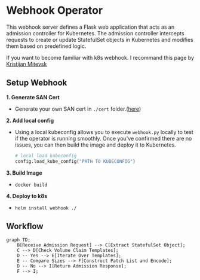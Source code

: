 # Webhook Operator
This webhook server defines a Flask web application that acts as an admission controller for Kubernetes. The admission controller intercepts requests to create or update StatefulSet objects in Kubernetes and modifies them based on predefined logic.

If you want to become familiar with k8s webhook. I recommand this page by [Kristijan Mitevsk](https://kmitevski.com/kubernetes-mutating-webhook-with-python-and-fastapi/)


## Setup Webhook
**1. Generate SAN Cert**

- Generate your own SAN cert in `./cert` folder.([here](https://github.com/pong1013/resize-statefulset-operator/tree/main/webhook/cert))

**2. Add local config**

- Using a local kubeconfig allows you to execute `webhook.py` locally to test if the operator is running smoothly. Once you've confirmed there are no issues, you can then build the image and deploy it to Kubernetes.
  ```python
  # local load kubeconfig
  config.load_kube_config("PATH TO KUBECONFIG")
  ```

**3. Build Image**

- `docker build`

**4. Deploy to k8s**

- `helm install webhook ./`



## Workflow
```mermaid
graph TD;
    B[Receive Admission Request] --> C[Extract StatefulSet Object];
    C --> D[Check Volume Claim Templates];
    D -- Yes --> E[Iterate Over Templates];
    E -- Compare Sizes --> F[Construct Patch List and Encode];
    D -- No --> I[Return Admission Response];
    F --> I;
```
